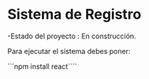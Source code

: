 <h1> Sistema de Registro</h1>
  
-Estado del proyecto : En construcción.

Para ejecutar el sistema debes poner:

```npm install react````
